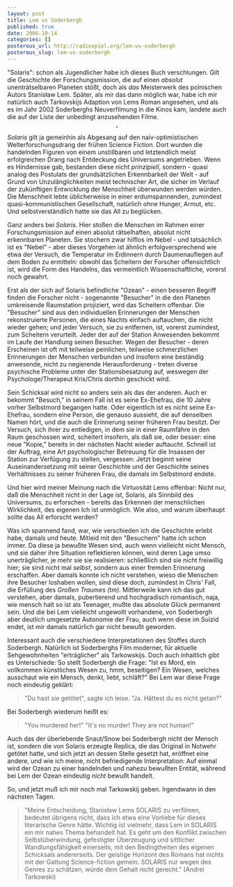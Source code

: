 ```yaml
---
layout: post
title: Lem vs Soderbergh
published: true
date: 2006-10-14
categories: []
posterous_url: http://radiospiel.org/lem-vs-soderbergh
posterous_slug: lem-vs-soderbergh
---
```

<p>"Solaris": schon als Jugendlicher habe ich dieses Buch verschlungen. Gilt die Geschichte der Forschungsmission, die auf einen <em>absolut</em> unentr&auml;tselbaren Planeten st&ouml;&szlig;t, doch als <em>das</em> Meisterwerk des polnischen Autors Stanis&#322;aw Lem. Sp&auml;ter, als mir das dann m&ouml;glich war, habe ich mir nat&uuml;rlich auch Tarkovskijs Adaption von Lems Roman angesehen, und als es im Jahr 2002 Soderberghs Neuverfilmung in die Kinos kam, landete auch die auf der Liste der unbedingt anzusehenden Filme.</p>

<center>
<img src="http://asphaltkaefer.open-lab.org/wp-content/solaris.jpg" alt="" style="border: 1px solid black;" />
</center>


<p><em>Solaris</em> gilt ja gemeinhin als Abgesang auf den naiv-optimistischen Welterforschungsdrang der fr&uuml;hen Science Fiction. Dort wurden die handelnden Figuren von einem unstillbaren und letztendlich meist erfolgreichen Drang nach Entdeckung des Universums angetrieben. Wenn es Hindernisse gab, bestanden diese nicht <em>prinzipiell</em>, sondern - quasi analog des Postulats der grunds&auml;tzlichen Erkennbarkeit der Welt - auf Grund von Unzul&auml;nglichkeiten meist technischer Art, die sicher im Verlauf der zuk&uuml;nftigen Entwicklung der Menschheit &uuml;berwunden werden w&uuml;rden. Die Menschheit lebte &uuml;blicherweise  in einer erdumspannenden, zumindest quasi-kommunistischen Gesellschaft, nat&uuml;rlich ohne Hunger, Armut, etc. Und selbstverst&auml;ndlich hatte sie das All zu begl&uuml;cken.</p>

<p>Ganz anders bei <em>Solaris</em>. Hier sto&szlig;en die Menschen im Rahmen einer Forschungsmission auf einen absolut r&auml;tselhaften, absolut nicht erkennbaren Planeten. Sie stochern zwar hilflos im Nebel - und tats&auml;chlich ist es "Nebel" - aber dieses Vorgehen ist &auml;hnlich erfolgversprechend wie etwa der Versuch, die Temperatur im Erdinnern durch Daumenauflegen auf dem Boden zu ermitteln: obwohl das Scheitern der Forscher offensichtlich ist, wird die Form des Handelns, das vermeintlich Wissenschaftliche, vorerst noch gewahrt.</p>

<p>Erst als der sich auf Solaris befindliche "Ozean" - einen besseren Begriff finden die Forscher nicht - sogenannte "Besucher" in die den Planeten umkreisende Raumstation projiziert, wird das Scheitern offenbar. Die "Besucher" sind aus den individuellen Erinnerungen der Menschen rekonstruierte Personen, die eines Nachts einfach auftauchen, die nicht wieder gehen; und jeder Versuch, sie zu entfernen, ist, vorerst zumindest, zum Scheitern verurteilt. Jeder der auf der Station Anwesenden bekommt im Laufe der Handlung seinen Besucher. Wegen der Besucher - deren Erscheinen ist oft mit teilweise peinlichen, teilweise schmerzlichen Erinnerungen der Menschen verbunden und insofern eine best&auml;ndig anwesende, nicht zu negierende Herausforderung - treten diverse psychische Probleme unter der Stationsbesatzung auf, weswegen der Psychologe/Therapeut Kris/Chris dorthin geschickt wird.</p>

<p>Sein Schicksal wird nicht so anders sein als das der anderen. Auch er bekommt "Besuch," in seinem Fall ist es seine Ex-Ehefrau, die 10 Jahre vorher Selbstmord begangen hatte. Oder eigentlich ist es nicht seine Ex-Ehefrau, sondern eine Person, die genauso aussieht, die auf denselben Namen h&ouml;rt, und die auch die Erinnerung seiner fr&uuml;heren Frau besitzt. Der Versuch, sich ihrer zu entledigen, in dem sie in einer Raumf&auml;hre in den Raum geschossen wird, scheitert insofern, als da&szlig; sie, oder besser: eine neue "Kopie," bereits in der n&auml;chsten Nacht wieder auftaucht. Schnell ist der Auftrag, eine Art psychologischer Betreuung f&uuml;r die Insassen der Station zur Verf&uuml;gung zu stellen, vergessen: Jetzt beginnt seine Auseinandersetzung mit seiner Geschichte und der Geschichte seines Verh&auml;ltnisses zu seiner fr&uuml;heren Frau, die damals im Selbstmord endete.</p>

<p>Und hier wird meiner Meinung nach die Virtuosit&auml;t Lems offenbar: Nicht nur, da&szlig; die Menschheit nicht in der Lage ist, Solaris, als Sinnbild des Universums, zu erforschen - bereits das Erkennen der menschlichen Wirklichkeit, des eigenen Ich ist unm&ouml;glich. Wie also, und warum &uuml;berhaupt sollte das All erforscht werden?</p>

<p>Was ich spannend fand, war, wie verschieden ich die Geschichte erlebt habe, damals und heute. Mitleid mit den "Besuchern" hatte ich schon immer. Da diese ja bewu&szlig;te Wesen sind, auch wenn vielleicht nicht Mensch, und sie daher ihre Situation reflektieren k&ouml;nnen, wird deren Lage umso unertr&auml;glicher, je mehr sie sie realisieren: schlie&szlig;lich sind sie nicht freiwillig hier; sie sind nicht mal <em>selbst</em>, sondern aus einer fremden Erinnerung erschaffen. Aber damals konnte ich nicht verstehen, wieso die Menschen ihre Besucher loshaben wollen, sind diese doch, zumindest in Chris' Fall, die Erf&uuml;llung des <em>Gro&szlig;en Traumes (tm)</em>. Mittlerweile kann ich das gut verstehen, aber damals, pubertierend und hochgradisch romantisch, naja, wie mensch halt so ist als Teenager, mu&szlig;te das absolute Gl&uuml;ck permanent sein. Und die bei Lem vielleicht ungewollt vorhandene, von Soderbergh aber deutlich umgesetzte Autonomie der Frau, auch wenn diese im Suizid endet, ist mir damals nat&uuml;rlich gar nicht bewu&szlig;t geworden.</p>

<p>Interessant auch die verschiedene Interpretationen des Stoffes durch Soderbergh. Nat&uuml;rlich ist Soderberghs Film moderner, f&uuml;r aktuelle Sehgewohnheiten "ertr&auml;glicher" als Tarkowskijs. Doch auch inhaltlich gibt es Unterschiede: So stellt Soderbergh die Frage: "Ist es Mord, ein vollkommen k&uuml;nstliches Wesen zu, hmm, beseitigen? Ein Wesen, welches ausschaut wie ein Mensch, denkt, liebt, schl&auml;ft?" Bei Lem war diese Frage noch eindeutig gekl&auml;rt:</p>

<blockquote class="posterous_short_quote">"Du hast sie get&ouml;tet", sagte ich leise. 
"Ja. H&auml;ttest du es nicht getan?"
</blockquote>


<p>Bei Soderbergh wiederum hei&szlig;t es:</p>

<blockquote class="posterous_short_quote">"You murdered her!"
"It's no murder! They are not human!"
</blockquote>


<p>Auch das der &uuml;berlebende Snaut/Snow bei Soderbergh nicht der Mensch ist, sondern die von Solaris erzeugte Replica, die das Original in Notwehr get&ouml;tet hatte, und sich jetzt an dessen Stelle gesetzt hat, er&ouml;ffnet eine andere, und wie ich meine, nicht befriedigende Interpretation: Auf einmal wird der Ozean zu einer handelnden und nahezu bewu&szlig;ten Entit&auml;t, w&auml;hrend bei Lem der Ozean eindeutig <em>nicht</em> bewu&szlig;t handelt.</p>

<p>So, und jetzt mu&szlig; ich mir noch mal Tarkowskij geben. Irgendwann in den n&auml;chsten Tagen.</p>

<blockquote>"Meine Entscheidung, Stanis&#322;aw Lems SOLARIS zu verfilmen, bedeutet &uuml;brigens nicht, dass ich etwa eine Vorliebe f&uuml;r dieses literarische Genre h&auml;tte. Wichtig ist vielmehr, dass Lem in SOLARIS ein mir nahes Thema behandelt hat. Es geht um den Konflikt zwischen Selbst&uuml;berwindung, gefestigter &Uuml;berzeugung und sittlicher Wandlungsf&auml;higkeit einerseits, mit den Bedingtheiten des eigenen Schicksals andererseits. Der geistige Horizont des Romans hat nichts mit der Gattung Science-fiction gemein. SOLARIS nur wegen des Genres zu sch&auml;tzen, w&uuml;rde dem Gehalt nicht gerecht." (Andrei Tarkowski)</blockquote>
